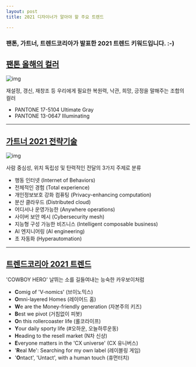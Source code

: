 ```yaml
---
layout: post
title: 2021 디자이너가 알아야 할 주요 트렌드

---
```


### 팬톤, 가트너, 트렌드코리아가 발표한 2021 트렌드 키워드입니다. :-)



## **[팬톤 올해의 컬러](http://www.pantone.kr/ColoroftheYear2021.html)**

![img](https://kimtoma.github.io/media/2020/12/pantone-color-of-the-year-2021.png)

재설정, 갱신, 재창조 등 우리에게 필요한 복원력, 낙관, 희망, 긍정을 말해주는 조합의 컬러

- PANTONE 17-5104 Ultimate Gray
- PANTONE 13-0647 Illuminating

<hr/>



## **[가트너 2021 전략기술](https://www.gartner.com/smarterwithgartner/gartner-top-strategic-technology-trends-for-2021/)**

![img](https://kimtoma.github.io/media/2020/12/gartner-top-strategic-technology-trends-2021.png)

사람 중심성, 위치 독립성 및 탄력적인 전달의 3가지 주제로 분류

- 행동 인터넷 (Internet of Behaviors)
- 전체적인 경험 (Total experience)
- 개인정보보호 강화 컴퓨팅 (Privacy-enhancing computation)
- 분산 클라우드 (Distributed cloud)
- 어디서나 운영가능한 (Anywhere operations)
- 사이버 보안 메시 (Cybersecurity mesh)
- 지능형 구성 가능한 비즈니스 (Intelligent composable business)
- AI 엔지니어링 (AI engineering)
- 초 자동화 (Hyperautomation)

<hr/>



## **[트렌드코리아 2021 트렌드](http://www.kyobobook.co.kr/product/detailViewKor.laf?ejkGb=KOR&mallGb=KOR&barcode=9788959896837&orderClick=LEa&Kc=)**

'COWBOY HERO' 날뛰는 소를 길들여내는 능숙한 카우보이처럼

- **C**omig of 'V-nomics' (브이노믹스)
- **O**mni-layered Homes (레이어드 홈)
- **W**e are the Money-friendly generation (자본주의 키즈)
- **B**est we pivot (거침없이 피봇)
- **O**n this rollercoaster life (롤코라이프)
- **Y**our daily sporty life (#오하운, 오늘하루운동)
- **H**eading to the resell market (N차 신상)
- **E**veryone matters in the 'CX universe' (CX 유니버스)
- '**R**eal Me': Searching for my own label (레이블링 게임)
- '**O**ntact', 'Untact', with a human touch (휴먼터치)









